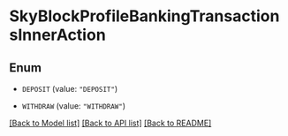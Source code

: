 # SkyBlockProfileBankingTransactionsInnerAction

## Enum


* `DEPOSIT` (value: `"DEPOSIT"`)

* `WITHDRAW` (value: `"WITHDRAW"`)


[[Back to Model list]](../README.md#documentation-for-models) [[Back to API list]](../README.md#documentation-for-api-endpoints) [[Back to README]](../README.md)



